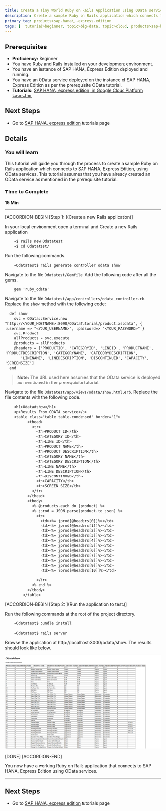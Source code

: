 ```yaml
---
title: Creata a Tiny World Ruby on Rails Application using OData services to connect to SAP HANA, Express Edition
description: Create a sample Ruby on Rails application which connects to SAP HANA, Express Edition using OData Services
primary_tag: products>sap-hana\,-express-edition
tags: [  tutorial>beginner, topic>big-data, topic>cloud, products>sap-hana, products>sap-hana\,-express-edition, tutorial>how-to  ]
---
```


## Prerequisites
 - **Proficiency:** Beginner
 - You have Ruby and Rails installed on your development environment.
 - You have an instance of SAP HANA, Express Edition deployed and running.
 - You have an OData service deployed on the instance of SAP HANA, Express Edition as per the prerequisite OData tutorial.
 - **Tutorials:** [SAP HANA, express edition, in Google Cloud Platform Launcher](https://www.sap.com/developer/tutorials/hxe-gcp-getting-started-launcher.html)


## Next Steps
 - Go to [SAP HANA, express edition](https://www.sap.com/developer/topics/sap-hana-express.tutorials.html) tutorials page

## Details
### You will learn
This tutorial will guide you through the process to create a sample Ruby on Rails application which connects to SAP HANA, Express Edition, using OData services. This tutorial assumes that you have already created an OData service as mentioned in the prerequisite tutorial.

### Time to Complete
**15 Min**

---

[ACCORDION-BEGIN [Step 1: ](Create a new Rails application)]

In your local environment open a terminal and Create a new Rails application

```
    ~$ rails new Odatatest
    ~$ cd Odatatest/

```

Run the following commands.

```
    ~Odatatest$ rails generate controller odata show

```

Navigate to the file `Odatatest/Gemfile`. Add the following code after all the gems.

```
    gem 'ruby_odata'

```

Navigate to the file `Odatatest/app/controllers/odata_controller.rb`. Replace the `show` method with the following code:

```
  def show
    svc = OData::Service.new "http://<YOUR_HOSTNAME>:8090/ODataTutorial/product.xsodata", { :username => "<YOUR_USERNAME>", :password=> "<YOUR_PASSWORD>" }
    svc.Product
    allProducts = svc.execute
    @products = allProducts
    @headers = ['PRODUCTID', 'CATEGORYID', 'LINEID', 'PRODUCTNAME', 'PRODUCTDESCRIPTION', 'CATEGORYNAME', 'CATEGORYDESCRIPTION',
       'LINENAME', 'LINEDESCRIPTION', 'DISCONTINUED', 'CAPACITY', 'SCREENSIZE']
  end

```
>**Note:**
> The URL used here assumes that the OData service is deployed as mentioned in the prerequisite tutorial.


Navigate to the file `Odatatest/app/views/odata/show.html.erb`. Replace the file contents with the following code.

```
    <h1>Odata#show</h1>
    <p>Results From ODATA service</p>
    <table class="table table-condensed" border="1">
          <thead>
            <tr>
              <th>PRODUCT ID</th>
              <th>CATEGORY ID</th>
              <th>LINE ID</th>
              <th>PRODUCT NAME</th>
              <th>PRODUCT DESCRIPTION</th>
              <th>CATEGORY NAME</th>
              <th>CATEGORY DESCRIPTION</th>
              <th>LINE NAME</th>
              <th>LINE DESCRIPTION</th>
              <th>DISCONTINUED</th>
              <th>CAPACITY</th>
              <th>SCREEN SIZE</th>
            </tr>
          </thead>
          <tbody>
            <% @products.each do |product| %>
            <% jprod = JSON.parse(product.to_json) %>
              <tr>
                <td><%= jprod[@headers[0]]%></td>
                <td><%= jprod[@headers[1]]%></td>
                <td><%= jprod[@headers[2]]%></td>
                <td><%= jprod[@headers[3]]%></td>
                <td><%= jprod[@headers[4]]%></td>
                <td><%= jprod[@headers[5]]%></td>
                <td><%= jprod[@headers[6]]%></td>
                <td><%= jprod[@headers[7]]%></td>
                <td><%= jprod[@headers[8]]%></td>
                <td><%= jprod[@headers[9]]%></td>
                <td><%= jprod[@headers[10]]%></td>

              </tr>
            <% end %>
          </tbody>
        </table>

```

[ACCORDION-BEGIN [Step 2: ](Run the application to test.)]

Run the following commands at the root of the project directory.

```
    ~Odatatest$ bundle install

    ~Odatatest$ rails server

```

Browse the application at http://localhost:3000/odata/show.
The results should look like below.

![Output of OData service](1.png)

[DONE]
[ACCORDION-END]

You now have a working Ruby on Rails application that connects to SAP HANA, Express Edition using OData services.

---

## Next Steps
 - Go to [SAP HANA, express edition](https://www.sap.com/developer/topics/sap-hana-express.tutorials.html) tutorials page
